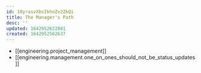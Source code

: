 ```yaml
---
id: 18yrasvXbsIkhoZv2ZkQi
title: The Manager's Path
desc: ''
updated: 1642952622081
created: 1642952562637
---
```


* [[engineering.project_management]]
* [[engineering.management.one_on_ones_should_not_be_status_updates]]
